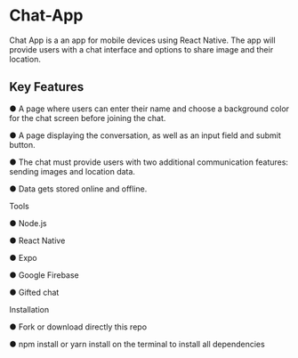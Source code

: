# Chat-App

Chat App is a an app for mobile devices using React Native. The app will provide users with a chat interface and options to share image and their location.

## Key Features

● A page where users can enter their name and choose a background color for the chat screen
before joining the chat.

● A page displaying the conversation, as well as an input field and submit button.

● The chat must provide users with two additional communication features: sending images
and location data.

● Data gets stored online and offline.

Tools

● Node.js

● React Native

● Expo

● Google Firebase

● Gifted chat

Installation

● Fork or download directly this repo

● npm install or yarn install on the terminal to install all dependencies
